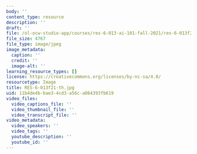 ```yaml
---
body: ''
content_type: resource
description: ''
draft: ''
file: /ol-ocw-studio-app/courses/res-6-013-ai-101-fall-2021/res-6-013f21-th.jpg
file_size: 4767
file_type: image/jpeg
image_metadata:
  caption: ''
  credit: ''
  image-alt: ''
learning_resource_types: []
license: https://creativecommons.org/licenses/by-nc-sa/4.0/
resourcetype: Image
title: RES-6-013f21-th.jpg
uid: 11b4de4b-bae3-4cd3-a56c-a064393fb619
video_files:
  video_captions_file: ''
  video_thumbnail_file: ''
  video_transcript_file: ''
video_metadata:
  video_speakers: ''
  video_tags: ''
  youtube_description: ''
  youtube_id: ''
---
```

